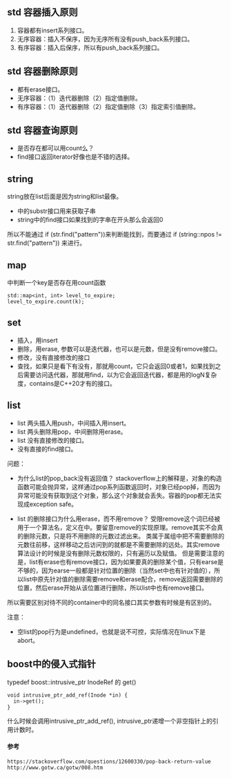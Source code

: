 ## std 容器插入原则

1. 容器都有insert系列接口。
1. 无序容器：插入不保序，因为无序所有没有push_back系列接口。
1. 有序容器：插入后保序，所以有push_back系列接口。

## std 容器删除原则

* 都有erase接口。
* 无序容器：（1）迭代器删除（2）指定值删除。
* 有序容器：（1）迭代器删除（2）指定值删除（3）指定索引值删除。

## std 容器查询原则

* 是否存在都可以用count么？
* find接口返回iterator好像也是不错的选择。

## string
string放在list后面是因为string和list最像。

* 中的substr接口用来获取子串
* string中的find接口如果找到的字串在开头那么会返回0

所以不能通过 if (str.find("pattern"))来判断能找到，而要通过 if (string::npos != str.find("pattern")) 来进行。

## map

中判断一个key是否存在用count函数
```
std::map<int, int> level_to_expire;
level_to_expire.count(k);
```

## set

* 插入，用insert
* 删除，用erase, 参数可以是迭代器，也可以是元数，但是没有remove接口。
* 修改，没有直接修改的接口
* 查找，如果只是看下有没有，那就用count，它只会返回0或者1，如果找到之后需要访问迭代器，那就用find，以为它会返回迭代器，都是用的logN复杂度，contains是C++20才有的接口。

## list

* list 两头插入用push，中间插入用insert。
* list 两头删除用pop，中间删除用erase。
* list 没有直接修改的接口。
* 没有直接的find接口。

问题：

* 为什么list的pop_back没有返回值？
stackoverflow上的解释是，对象的构造函数可能会抛异常，这样通过pop系列函数返回时，对象已经pop掉，而因为异常可能没有获取到这个对象，那么这个对象就会丢失。容器的pop都无法实现成exception safe。

* list 的删除接口为什么用erase，而不用remove？
受限remove这个词已经被用于一个算法名，定义在<algorithm>中。要留意remove的实现原理。remove其实不会真的删除元数，只是将不用删除的元数过滤出来。
类属于属组中把不需要删除的元数往前移，这样移动之后访问到的就都是不需要删除的远处。其实remove算法设计的时候是没有删除元数权限的，只有遍历以及赋值。
但是需要注意的是，list有erase也有remove接口，因为如果要真的删除某个值，只有earse是不够的，因为earse一般都是针对位置的删除（当然set中也有针对值的），所以list中原先针对值的删除需要remove和erase配合，remove返回需要删除的位置，然后erase开始从该位置进行删除，所以list中也有remove接口。
    
所以需要区别对待不同的container中的同名接口其实参数有时候是有区别的。

注意：
* 空list的pop行为是undefined，也就是说不可控，实际情况在linux下是 abort。

## boost中的侵入式指针

typedef boost::intrusive_ptr<Inode> InodeRef 的 get()
```  
void intrusive_ptr_add_ref(Inode *in) {
  in->get();
}
```
什么时候会调用intrusive_ptr_add_ref(), intrusive_ptr递增一个非空指针上的引用计数时。
    
#### 参考

```
https://stackoverflow.com/questions/12600330/pop-back-return-value
http://www.gotw.ca/gotw/008.htm
```
